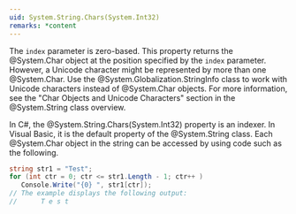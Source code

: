 ```yaml
---
uid: System.String.Chars(System.Int32)
remarks: *content
---
```

The `index` parameter is zero-based.
This property returns the @System.Char object at the position specified by the `index` parameter. 
However, a Unicode character might be represented by more than one @System.Char. 
Use the @System.Globalization.StringInfo class to work with Unicode characters instead of @System.Char objects. 
For more information, see the "Char Objects and Unicode Characters" section in the @System.String class overview.

In C#, the @System.String.Chars(System.Int32) property is an indexer. In Visual Basic, it is the default property of the @System.String class. 
Each @System.Char object in the string can be accessed by using code such as the following.

```cs
string str1 = "Test";
for (int ctr = 0; ctr <= str1.Length - 1; ctr++ )
   Console.Write("{0} ", str1[ctr]);
// The example displays the following output:
//      T e s t  
```